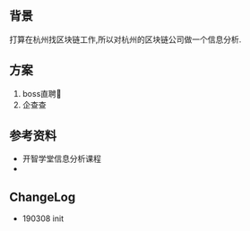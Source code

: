 ## 背景
打算在杭州找区块链工作,所以对杭州的区块链公司做一个信息分析.

## 方案
1. boss直聘
2. 企查查

## 参考资料
- 开智学堂信息分析课程
- 

## ChangeLog
- 190308 init